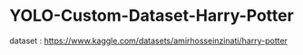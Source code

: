 # YOLO-Custom-Dataset-Harry-Potter

dataset : https://www.kaggle.com/datasets/amirhosseinzinati/harry-potter

